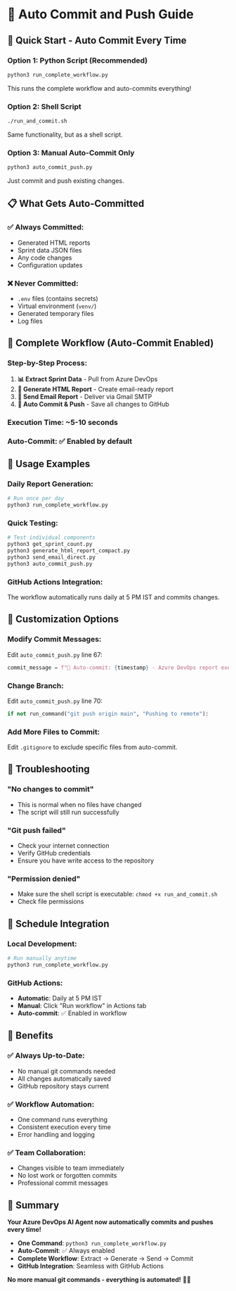# 🤖 Auto Commit and Push Guide

## 🚀 **Quick Start - Auto Commit Every Time**

### **Option 1: Python Script (Recommended)**
```bash
python3 run_complete_workflow.py
```
This runs the complete workflow and auto-commits everything!

### **Option 2: Shell Script**
```bash
./run_and_commit.sh
```
Same functionality, but as a shell script.

### **Option 3: Manual Auto-Commit Only**
```bash
python3 auto_commit_push.py
```
Just commit and push existing changes.

## 📋 **What Gets Auto-Committed**

### **✅ Always Committed:**
- Generated HTML reports
- Sprint data JSON files
- Any code changes
- Configuration updates

### **❌ Never Committed:**
- `.env` files (contains secrets)
- Virtual environment (`venv/`)
- Generated temporary files
- Log files

## 🔄 **Complete Workflow (Auto-Commit Enabled)**

### **Step-by-Step Process:**
1. **📊 Extract Sprint Data** - Pull from Azure DevOps
2. **🎨 Generate HTML Report** - Create email-ready report
3. **📧 Send Email Report** - Deliver via Gmail SMTP
4. **🤖 Auto Commit & Push** - Save all changes to GitHub

### **Execution Time:** ~5-10 seconds
### **Auto-Commit:** ✅ Enabled by default

## 🎯 **Usage Examples**

### **Daily Report Generation:**
```bash
# Run once per day
python3 run_complete_workflow.py
```

### **Quick Testing:**
```bash
# Test individual components
python3 get_sprint_count.py
python3 generate_html_report_compact.py
python3 send_email_direct.py
python3 auto_commit_push.py
```

### **GitHub Actions Integration:**
The workflow automatically runs daily at 5 PM IST and commits changes.

## 🔧 **Customization Options**

### **Modify Commit Messages:**
Edit `auto_commit_push.py` line 67:
```python
commit_message = f"🤖 Auto-commit: {timestamp} - Azure DevOps report execution"
```

### **Change Branch:**
Edit `auto_commit_push.py` line 70:
```python
if not run_command("git push origin main", "Pushing to remote"):
```

### **Add More Files to Commit:**
Edit `.gitignore` to exclude specific files from auto-commit.

## 🚨 **Troubleshooting**

### **"No changes to commit"**
- This is normal when no files have changed
- The script will still run successfully

### **"Git push failed"**
- Check your internet connection
- Verify GitHub credentials
- Ensure you have write access to the repository

### **"Permission denied"**
- Make sure the shell script is executable: `chmod +x run_and_commit.sh`
- Check file permissions

## 📅 **Schedule Integration**

### **Local Development:**
```bash
# Run manually anytime
python3 run_complete_workflow.py
```

### **GitHub Actions:**
- **Automatic**: Daily at 5 PM IST
- **Manual**: Click "Run workflow" in Actions tab
- **Auto-commit**: ✅ Enabled in workflow

## 🌟 **Benefits**

### **✅ Always Up-to-Date:**
- No manual git commands needed
- All changes automatically saved
- GitHub repository stays current

### **✅ Workflow Automation:**
- One command runs everything
- Consistent execution every time
- Error handling and logging

### **✅ Team Collaboration:**
- Changes visible to team immediately
- No lost work or forgotten commits
- Professional commit messages

## 🎉 **Summary**

**Your Azure DevOps AI Agent now automatically commits and pushes every time!**

- **One Command**: `python3 run_complete_workflow.py`
- **Auto-Commit**: ✅ Always enabled
- **Complete Workflow**: Extract → Generate → Send → Commit
- **GitHub Integration**: Seamless with GitHub Actions

**No more manual git commands - everything is automated!** 🚀✨
